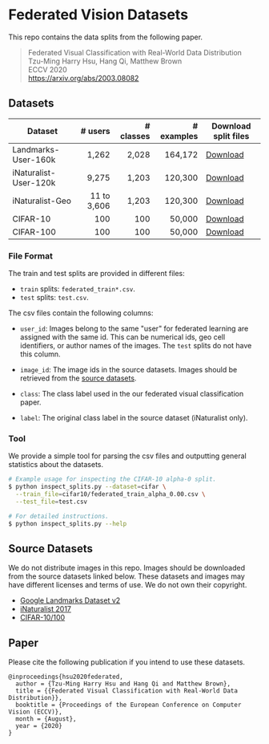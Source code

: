 # Federated Vision Datasets

This repo contains the data splits from the following paper.

> Federated Visual Classification with Real-World Data Distribution<br>
Tzu-Ming Harry Hsu, Hang Qi, Matthew Brown<br>
ECCV 2020<br>
https://arxiv.org/abs/2003.08082

## Datasets

Dataset               | # users     | # classes | # examples | Download split files          |
--------------------- | ----------: | --------: | ---------: | ----------------------------- |
Landmarks-User-160k   | 1,262       | 2,028     | 164,172    | [Download][dl-landmarks-user] |
iNaturalist-User-120k | 9,275       | 1,203     | 120,300    | [Download][dl-inat-user]      |
iNaturalist-Geo       | 11 to 3,606 | 1,203     | 120,300    | [Download][dl-inat-geo]       |
CIFAR-10              | 100         | 100       | 50,000     | [Download][dl-cifar10]        |
CIFAR-100             | 100         | 100       | 50,000     | [Download][dl-cifar100]       |

[dl-landmarks-user]: http://storage.googleapis.com/gresearch/federated-vision-datasets/landmarks-user-160k.zip
[dl-inat-user]: http://storage.googleapis.com/gresearch/federated-vision-datasets/inaturalist-user-120k.zip
[dl-inat-geo]: http://storage.googleapis.com/gresearch/federated-vision-datasets/inaturalist-geo.zip
[dl-cifar10]: http://storage.googleapis.com/gresearch/federated-vision-datasets/cifar10.zip
[dl-cifar100]: http://storage.googleapis.com/gresearch/federated-vision-datasets/cifar100.zip


### File Format

The train and test splits are provided in different files:

*   `train` splits: `federated_train*.csv`.
*   `test` splits: `test.csv`.

The csv files contain the following columns:

*   `user_id`: Images belong to the same "user" for federated learning are
    assigned with the same id. This can be numerical ids, geo cell identifiers,
    or author names of the images. The `test` splits do not have this column.

*   `image_id`: The image ids in the source datasets. Images should be
    retrieved from the [source datasets](#source-datasets).

*   `class`: The class label used in the our federated visual classification
    paper.

*   `label`: The original class label in the source dataset (iNaturalist only).


### Tool

We provide a simple tool for parsing the csv files and outputting general statistics about the datasets.

```bash
# Example usage for inspecting the CIFAR-10 alpha-0 split.
$ python inspect_splits.py --dataset=cifar \
  --train_file=cifar10/federated_train_alpha_0.00.csv \
  --test_file=test.csv

# For detailed instructions.
$ python inspect_splits.py --help
```

## Source Datasets

We do not distribute images in this repo. Images should be downloaded from the
source datasets linked below. These datasets and images may have different
licenses and terms of use. We do not own their copyright.

*  [Google Landmarks Dataset v2](https://github.com/cvdfoundation/google-landmark)
*  [iNaturalist 2017](https://github.com/visipedia/inat_comp/tree/master/2017)
*  [CIFAR-10/100](https://www.cs.toronto.edu/~kriz/cifar.html)

## Paper

Please cite the following publication if you intend to use these datasets.

```
@inproceedings{hsu2020federated,
  author = {Tzu-Ming Harry Hsu and Hang Qi and Matthew Brown},
  title = {{Federated Visual Classification with Real-World Data Distribution}},
  booktitle = {Proceedings of the European Conference on Computer Vision (ECCV)},
  month = {August},
  year = {2020}
}
```

